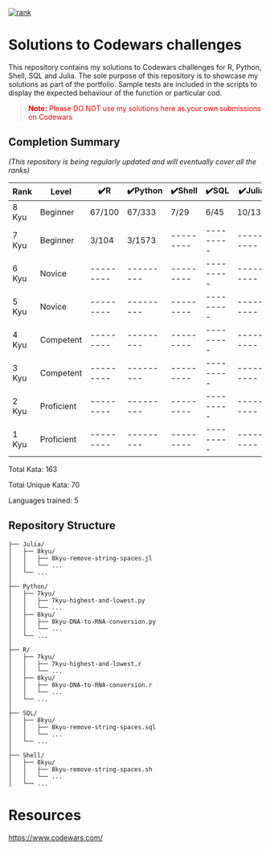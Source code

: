 <a href = "https://www.codewars.com/users/ErikaDva">![rank](https://www.codewars.com/users/ErikaDva/badges/large) </a>

# Solutions to Codewars challenges

This repository contains my solutions to Codewars challenges for R, Python, Shell, SQL and Julia. The sole purpose of this repository is to showcase my solutions as part of the portfolio. Sample tests are included in the scripts to display the expected behaviour of the function or particular cod.

> <p style = "color:red"><strong>Note:</strong> Please DO NOT use my solutions here as your own submissions on Codewars</p>

## Completion Summary

*(This repository is being regularly updated and will eventually cover all the ranks)*

| Rank  | Level      | ✔️R       | ✔️Python  | ✔️Shell   | ✔️SQL     | ✔️Julia   |
| ----- | ---------- | --------- | --------- | --------- | --------- | --------- |
| 8 Kyu | Beginner   | 67/100        | 67/333        | 7/29         | 6/45         | 10/136         |
| 7 Kyu | Beginner   | 3/104         | 3/1573         | --------- | --------- | --------- |
| 6 Kyu | Novice     | --------- | --------- | --------- | --------- | --------- |
| 5 Kyu | Novice     | --------- | --------- | --------- | --------- | --------- |
| 4 Kyu | Competent  | --------- | --------- | --------- | --------- | --------- |
| 3 Kyu | Competent  | --------- | --------- | --------- | --------- | --------- |
| 2 Kyu | Proficient | --------- | --------- | --------- | --------- | --------- |
| 1 Kyu | Proficient | --------- | --------- | --------- | --------- | --------- |

Total Kata: 163

Total Unique Kata: 70

Languages trained: 5

## Repository Structure

```ascii
├── Julia/
│   ├── 8kyu/
│   │   ├── 8kyu-remove-string-spaces.jl
│   │   └── ...
│   └── ...
│
├── Python/
│   ├── 7kyu/
│   │   ├── 7kyu-highest-and-lowest.py
│   │   └── ...
│   ├── 8kyu/
│   │   ├── 8kyu-DNA-to-RNA-conversion.py
│   │   └── ...
│   └── ...
│
├── R/
│   ├── 7kyu/
│   │   ├── 7kyu-highest-and-lowest.r
│   │   └── ...
│   ├── 8kyu/
│   │   ├── 8kyu-DNA-to-RNA-conversion.r
│   │   └── ...
│   └── ...
│
├── SQL/
│   ├── 8kyu/
│   │   ├── 8kyu-remove-string-spaces.sql
│   │   └── ...
│   └── ...
│
├── Shell/
│   ├── 8kyu/
│   │   ├── 8kyu-remove-string-spaces.sh
│   │   └── ...
│   └── ...
```

# Resources

https://www.codewars.com/
